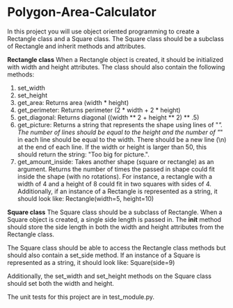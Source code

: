 # Polygon-Area-Calculator

In this project you will use object oriented programming to create a Rectangle class and a Square class. The Square class should be a subclass of Rectangle and inherit methods and attributes.

**Rectangle class**
When a Rectangle object is created, it should be initialized with width and height attributes. The class should also contain the following methods:

1. set_width
2. set_height
3. get_area: Returns area (width * height)
4. get_perimeter: Returns perimeter (2 * width + 2 * height)
5. get_diagonal: Returns diagonal ((width ** 2 + height ** 2) ** .5)
6. get_picture: Returns a string that represents the shape using lines of "*". The number of lines should be equal to the height and the number of "*" in each line should be equal to the width. There should be a new line (\n) at the end of each line. If the width or height is larger than 50, this should return the string: "Too big for picture.".
7. get_amount_inside: Takes another shape (square or rectangle) as an argument. Returns the number of times the passed in shape could fit inside the shape (with no rotations). For instance, a rectangle with a width of 4 and a height of 8 could fit in two squares with sides of 4.
Additionally, if an instance of a Rectangle is represented as a string, it should look like: Rectangle(width=5, height=10)

**Square class**
The Square class should be a subclass of Rectangle. When a Square object is created, a single side length is passed in. The __init__ method should store the side length in both the width and height attributes from the Rectangle class.

The Square class should be able to access the Rectangle class methods but should also contain a set_side method. If an instance of a Square is represented as a string, it should look like: Square(side=9)

Additionally, the set_width and set_height methods on the Square class should set both the width and height.


The unit tests for this project are in test_module.py.
